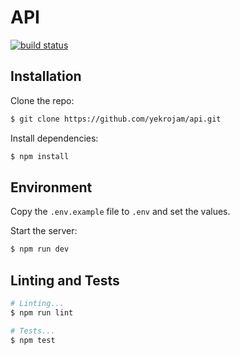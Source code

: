 # API

[![build status](https://img.shields.io/travis/yekrojam/api/master.svg?style=flat-square)](https://travis-ci.org/yekrojam/api)

## Installation

Clone the repo:
```bash
$ git clone https://github.com/yekrojam/api.git
```

Install dependencies:
```bash
$ npm install
```

## Environment

Copy the `.env.example` file to `.env` and set the values.

Start the server:
```bash
$ npm run dev
```

## Linting and Tests

```bash
# Linting...
$ npm run lint

# Tests...
$ npm test
```
